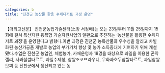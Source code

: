 ```yaml
---
categories: b
title: "진천군 농산물 활용 수제디저트 과정 운영"
---
```

【더최고신문】 진천군농업기술센터(소장 서정배)는 오는 23일부터 11월 25일까지 15회에 걸쳐 특산자원 융복합 기술지원사업의 일환으로 추진하는 ‘농산물을 활용한 수제디저트 과정’을 운영한다고 밝혔다.이번 과정은 진천군 농특산물의 우수성을 알리고 차별화된 농산가공품 개발로 농업의 부가가치 향상 및 농가 소득증대에 기여하기 위해 개설됐다.수업은 진천군 농업인, 체험농가, 카페운영자 18명을 대상으로 과일을 이용한 곤약젤리, 사과찰쌀타르트, 과일수제청, 찹쌀초코브라우니, 무화과호두찹쌀타르트, 과일찹쌀모찌 등 진천군에서 생산되고 있는 농